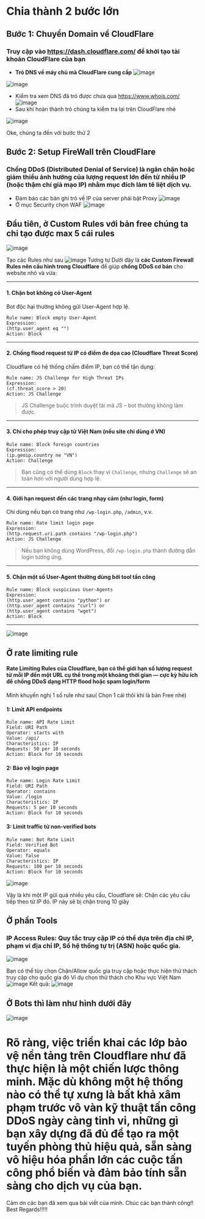 # Chia thành 2 bước lớn
## Bước 1: Chuyển Domain về CloudFlare
### Truy cập vào https://dash.cloudflare.com/ để khởi tạo tài khoản CloudFlare của bạn
- **Trỏ DNS về máy chủ mà CloudFlare cung cấp**
![image](https://github.com/user-attachments/assets/10bade58-399c-48f3-90d4-3471742d46d8)

![image](https://github.com/user-attachments/assets/22100a3b-0efc-4a9d-870b-3d1c6191a53f)
- Kiểm tra xem DNS đã trỏ được chưa qua https://www.whois.com/
![image](https://github.com/user-attachments/assets/da023313-f137-404b-8087-8a16cb21a1bb)
- Sau khi hoàn thành trỏ chúng ta kiểm tra lại trên CloudFlare nhé

![image](https://github.com/user-attachments/assets/8b54cf14-64da-4eca-9262-e0c3e3d61b93)

Oke, chúng ta đến với bước thứ 2

## Bước 2: Setup FireWall trên CloudFlare
### Chống DDoS (Distributed Denial of Service) là ngăn chặn hoặc giảm thiểu ảnh hưởng của lượng request lớn đến từ nhiều IP (hoặc thậm chí giả mạo IP) nhằm mục đích làm tê liệt dịch vụ.

- Đảm bảo các bản ghi trỏ về IP của server phải bật Proxy
![image](https://github.com/user-attachments/assets/f4546001-6fb5-4e54-ae23-419de4dc7606)
- Ở mục Security chọn WAF
![image](https://github.com/user-attachments/assets/358df373-55d4-4fdd-91ba-e5257bf9b289)

## Đầu tiên, ở Custom Rules với bản free chúng ta chỉ tạo được max 5 cái rules

![image](https://github.com/user-attachments/assets/99f9cd6a-42d8-4d4e-9516-70e2c1968f7a)

Tạo các Rules như sau 
![image](https://github.com/user-attachments/assets/5b17c0fa-b12a-4cbe-947d-21203fde6aca)
Tương tự 
Dưới đây là **các Custom Firewall Rules nên cấu hình trong Cloudflare** để giúp **chống DDoS cơ bản** cho website nhỏ và vừa:

---

#### 1. **Chặn bot không có User-Agent**

Bot độc hại thường không gửi User-Agent hợp lệ.

```plaintext
Rule name: Block empty User-Agent
Expression:
(http.user_agent eq "")
Action: Block
```

---

#### 2. **Chống flood request từ IP có điểm đe dọa cao (Cloudflare Threat Score)**

Cloudflare có hệ thống chấm điểm IP, bạn có thể tận dụng:

```plaintext
Rule name: JS Challenge for High Threat IPs
Expression:
(cf.threat_score > 20)
Action: JS Challenge
```

> JS Challenge buộc trình duyệt tải mã JS – bot thường không làm được.

---

#### 3. **Chỉ cho phép truy cập từ Việt Nam (nếu site chỉ dùng ở VN)**

```plaintext
Rule name: Block foreign countries
Expression:
(ip.geoip.country ne "VN")
Action: Challenge
```

> Bạn cũng có thể dùng `Block` thay vì `Challenge`, nhưng `Challenge` sẽ an toàn hơn với người dùng hợp lệ.

---

#### 4. **Giới hạn request đến các trang nhạy cảm (như login, form)**

Chỉ dùng nếu bạn có trang như `/wp-login.php`, `/admin`, v.v.

```plaintext
Rule name: Rate limit login page
Expression:
(http.request.uri.path contains "/wp-login.php")
Action: JS Challenge
```

> Nếu bạn không dùng WordPress, đổi `/wp-login.php` thành đường dẫn login tương ứng.

---

#### 5. **Chặn một số User-Agent thường dùng bởi tool tấn công**

```plaintext
Rule name: Block suspicious User-Agents
Expression:
(http.user_agent contains "python") or
(http.user_agent contains "curl") or
(http.user_agent contains "wget")
Action: Block
```

---
![image](https://github.com/user-attachments/assets/352efdd1-241f-4aea-8f82-c4ec2634a8fb)

## Ở rate limiting rule
#### Rate Limiting Rules của Cloudflare, bạn có thể giới hạn số lượng request từ mỗi IP đến một URL cụ thể trong một khoảng thời gian — cực kỳ hữu ích để chống DDoS dạng HTTP flood hoặc spam login/form
Mình khuyến nghị 1 số rule như sau( Chọn 1 cái thôi khi là bản Free nhé)

#### 1: Limit API endpoints
```
Rule name: API Rate Limit
Field: URI Path
Operator: starts with
Value: /api/
Characteristics: IP
Requests: 50 per 10 seconds
Action: Block for 10 seconds
```

#### 2: Bảo vệ login page
```
Rule name: Login Rate Limit
Field: URI Path
Operator: contains
Value: /login
Characteristics: IP
Requests: 5 per 10 seconds
Action: Block for 10 seconds
```

#### 3: Limit traffic từ non-verified bots
```
Rule name: Bot Rate Limit
Field: Verified Bot
Operator: equals
Value: false
Characteristics: IP
Requests: 100 per 10 seconds
Action: Block for 10 seconds
```
![image](https://github.com/user-attachments/assets/c59d4f28-d595-47aa-acd6-a0bb64121850)

Vậy là khi một IP gửi quá nhiều yêu cầu, Cloudflare sẽ:
Chặn các yêu cầu tiếp theo từ IP đó.
IP này sẽ bị chặn trong 10 giây
## Ở phần Tools
### IP Access Rules: Quy tắc truy cập IP có thể dựa trên địa chỉ IP, phạm vi địa chỉ IP, Số hệ thống tự trị (ASN) hoặc quốc gia.

![image](https://github.com/user-attachments/assets/4cad69a0-088d-4aa2-a6e0-91379f7efb58)

Bạn có thể tùy chọn Chặn/Allow quốc gia truy cập hoặc thực hiện thử thách truy cập cho quốc gia đó
Ví dụ chọn thử thách cho Khu vực Việt Nam
![image](https://github.com/user-attachments/assets/da8b926a-59dd-4076-a965-bc84fc30a9f9)
Kết quả:
![image](https://github.com/user-attachments/assets/d47edde9-0013-41e4-a7d1-be55d95101d7)

## Ở Bots thì làm như hình dưới đây
![image](https://github.com/user-attachments/assets/87d197bf-cd01-4161-99e5-19ea54614a53)


# Rõ ràng, việc triển khai các lớp bảo vệ nền tảng trên Cloudflare như đã thực hiện là một chiến lược thông minh. Mặc dù không một hệ thống nào có thể tự xưng là bất khả xâm phạm trước vô vàn kỹ thuật tấn công DDoS ngày càng tinh vi, những gì bạn xây dựng đã đủ để tạo ra một tuyến phòng thủ hiệu quả, sẵn sàng vô hiệu hóa phần lớn các cuộc tấn công phổ biến và đảm bảo tính sẵn sàng cho dịch vụ của bạn.
Cảm ơn các bạn đã xem qua bài viết của mình. Chúc các bạn thành công!!
Best Regards!!!!!







